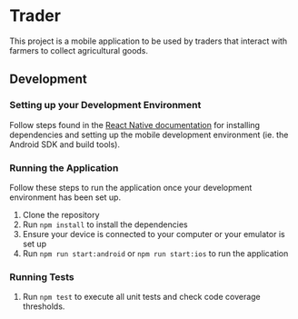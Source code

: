 # Trader

This project is a mobile application to be used by traders that interact with farmers to collect agricultural goods. 

## Development
### Setting up your Development Environment
Follow steps found in the [React Native documentation](https://facebook.github.io/react-native/docs/getting-started.html) for installing dependencies and setting up the mobile development environment (ie. the Android SDK and build tools).

### Running the Application
Follow these steps to run the application once your development environment has been set up.
1. Clone the repository
2. Run `npm install` to install the dependencies
3. Ensure your device is connected to your computer or your emulator is set up
4. Run `npm run start:android` or `npm run start:ios` to run the application 

### Running Tests
1. Run `npm test` to execute all unit tests and check code coverage thresholds.

